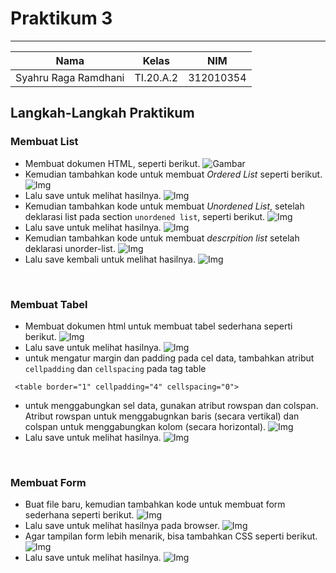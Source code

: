 # **Praktikum 3**
  ---------------
|Nama			|Kelas		|NIM		|
|-----			|-----		|-----		|
|Syahru	Raga Ramdhani	|TI.20.A.2	|312010354	|

## **Langkah-Langkah Praktikum**
### Membuat List
* Membuat dokumen HTML, seperti berikut.
![Gambar](/img/Capture1.PNG)
* Kemudian tambahkan kode untuk membuat _Ordered List_ seperti berikut.</br>
![Img](/img/Capture2.PNG)
* Lalu save untuk melihat hasilnya.
![Img](/img/Capture3.PNG)
* Kemudian tambahkan kode untuk membuat _Unordened List_, setelah deklarasi list pada section `unordened list`, seperti berikut.
![Img](/img/Capture4.PNG)
* Lalu save untuk melihat hasilnya.
![Img](/img/Capture5.PNG)
* Kemudian tambahkan kode untuk membuat _descrpition list_ setelah deklarasi unorder-list.
![Img](/img/Capture6.PNG)
* Lalu save kembali untuk melihat hasilnya.
![Img](/img/Capture7.PNG)
</br>

### Membuat Tabel
* Membuat dokumen html untuk membuat tabel sederhana seperti berikut. 
![Img](/img/Capture8.PNG)
* Lalu save untuk melihat hasilnya.
![Img](/img/Capture9.PNG)
* untuk mengatur margin dan padding pada cel data, tambahkan atribut `cellpadding` dan `cellspacing` pada tag table
```
 <table border="1" cellpadding="4" cellspacing="0">

```
* untuk menggabungkan sel data, gunakan atribut rowspan dan colspan. Atribut rowspan untuk menggabugnkan baris (secara vertikal) dan colspan untuk menggabungkan kolom (secara horizontal).
![Img](/img/Capture10.PNG)
* Lalu save untuk melihat hasilnya.
![Img](/img/Capture11.PNG)
</br>

### Membuat Form
* Buat file baru, kemudian tambahkan kode untuk membuat form sederhana seperti berikut.
![Img](/img/Capture12.PNG)
* Lalu save untuk melihat hasilnya pada browser.
![Img](/img/Capture13.PNG)
* Agar tampilan form lebih menarik, bisa tambahkan CSS seperti berikut. 
![Img](/img/Capture14.PNG)
* Lalu save untuk melihat hasilnya.
![Img](/img/Capture15.PNG)